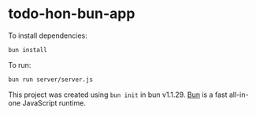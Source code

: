 # todo-hon-bun-app

To install dependencies:

```bash
bun install
```

To run:

```bash
bun run server/server.js
```

This project was created using `bun init` in bun v1.1.29. [Bun](https://bun.sh) is a fast all-in-one JavaScript runtime.
